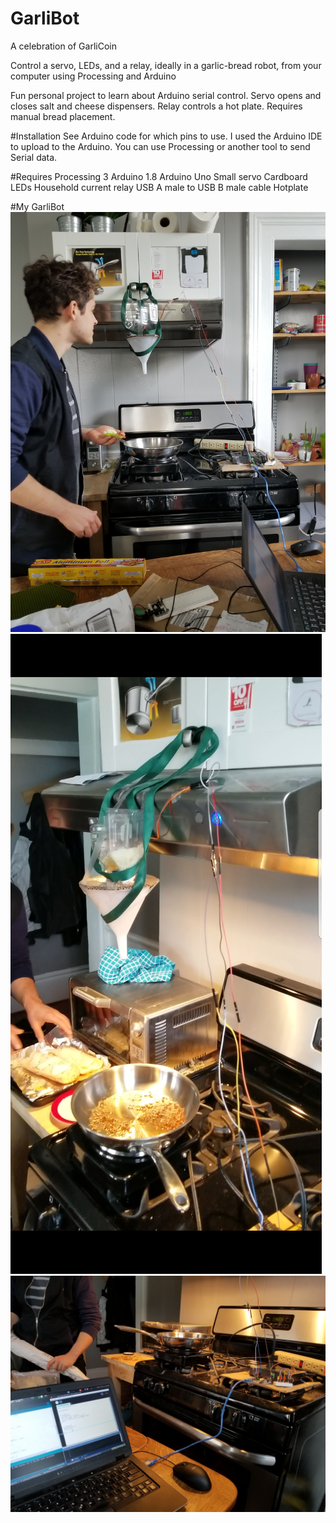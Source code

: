 # GarliBot
A celebration of GarliCoin

Control a servo, LEDs, and a relay, ideally in a garlic-bread robot, from your computer using Processing and Arduino

Fun personal project to learn about Arduino serial control.
Servo opens and closes salt and cheese dispensers.
Relay controls a hot plate.
Requires manual bread placement.

#Installation
See Arduino code for which pins to use.
I used the Arduino IDE to upload to the Arduino.
You can use Processing or another tool to send Serial data.


#Requires
Processing 3
Arduino 1.8
Arduino Uno
Small servo
Cardboard
LEDs
Household current relay
USB A male to USB B male cable
Hotplate


#My GarliBot
![Alt text](https://github.com/mathSlug/GarliBot/blob/master/lib/Aub_robot.jpg)
![Alt text](https://github.com/mathSlug/GarliBot/blob/master/lib/Top_view.png)
![Alt text](https://github.com/mathSlug/GarliBot/blob/master/lib/side_view.jpg)

